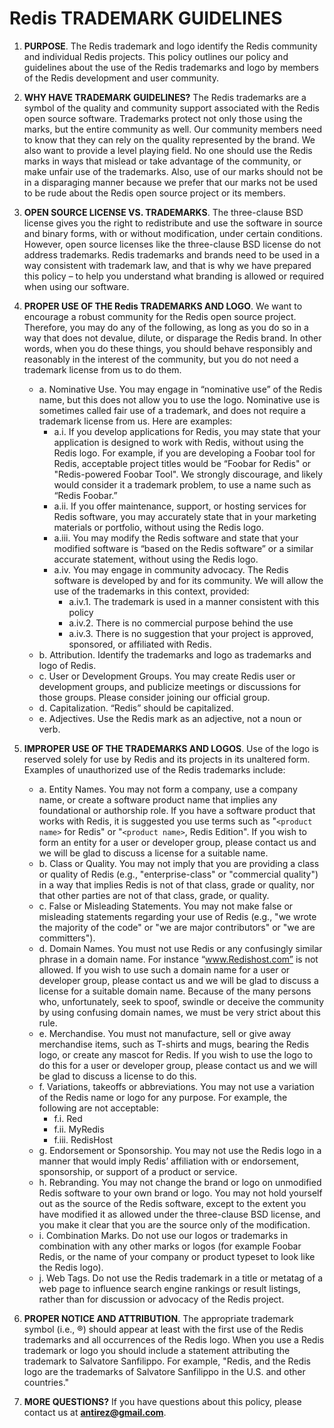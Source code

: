 ﻿# Redis TRADEMARK GUIDELINES

1. **PURPOSE**. The Redis trademark and logo identify the Redis community and individual Redis projects. This policy outlines our policy and guidelines about the use of the Redis trademarks and logo by members of the Redis development and user community.

2. **WHY HAVE TRADEMARK GUIDELINES?** The Redis trademarks are a symbol of the quality and community support associated with the Redis open source software. Trademarks protect not only those using the marks, but the entire community as well. Our community members need to know that they can rely on the quality represented by the brand.  We also want to provide a level playing field.  No one should use the Redis marks in ways that mislead or take advantage of the community, or make unfair use of the trademarks. Also, use of our marks should not be in a disparaging manner because we prefer that our marks not be used to be rude about the Redis open source project or its members.	

3. **OPEN SOURCE LICENSE VS. TRADEMARKS**. The three-clause BSD license gives you the right to redistribute and use the software in source and binary forms, with or without modification, under certain conditions. However, open source licenses like the three-clause BSD license do not address trademarks.  Redis trademarks and brands need to be used in a way consistent with trademark law, and that is why we have prepared this policy – to help you understand what branding is allowed or required when using our software.	

4. **PROPER USE OF THE Redis TRADEMARKS AND LOGO**. We want to encourage a robust community for the Redis open source project. Therefore, you may do any of the following, as long as you do so in a way that does not devalue, dilute, or disparage the Redis brand. In other words, when you do these things, you should behave responsibly and reasonably in the interest of the community, but you do not need a trademark license from us to do them.
    * a. Nominative Use. You may engage in “nominative use” of the Redis name, but this does not allow you to use the logo.  Nominative use is sometimes called fair use of a trademark, and does not require a trademark license from us.  Here are examples:
        * a.i. If you develop applications for Redis, you may state that your application is designed to work with Redis, without using the Redis logo. For example, if you are developing a Foobar tool for Redis, acceptable project titles would be “Foobar for Redis" or "Redis-powered Foobar Tool". We strongly discourage, and likely would consider it a trademark problem, to use a name such as “Redis Foobar.”  
        * a.ii. If you offer maintenance, support, or hosting services for Redis software, you may accurately state that in your marketing materials or portfolio, without using the Redis logo.  
        * a.iii. You may modify the Redis software and state that your modified software is “based on the Redis software” or a similar accurate statement, without using the Redis logo.
        * a.iv. You may engage in community advocacy. The Redis software is developed by and for its community. We will allow the use of the trademarks in this context, provided:
            * a.iv.1. The trademark is used in a manner consistent with this policy
            * a.iv.2. There is no commercial purpose behind the use
            * a.iv.3. There is no suggestion that your project is approved, sponsored, or affiliated with Redis.
    * b. Attribution. Identify the trademarks and logo as trademarks and logo of Redis.
    * c. User or Development Groups. You may create Redis user or development groups, and publicize meetings or discussions for those groups.  Please consider joining our official group.
    * d. Capitalization. “Redis” should be capitalized.
    * e. Adjectives. Use the Redis mark as an adjective, not a noun or verb. 
5. **IMPROPER USE OF THE TRADEMARKS AND LOGOS**. Use of the logo is reserved solely for use by Redis and its projects in its unaltered form. Examples of unauthorized use of the Redis trademarks include:
    * a. Entity Names. You may not form a company, use a company name, or create a software product name that implies any foundational or authorship role. If you have a software product that works with Redis, it is suggested you use terms such as "`<product name>` for Redis" or "`<product name>`, Redis Edition". If you wish to form an entity for a user or developer group, please contact us and we will be glad to discuss a license for a suitable name. 
    * b. Class or Quality. You may not imply that you are providing a class or quality of Redis (e.g., "enterprise-class" or "commercial quality") in a way that implies Redis is not of that class, grade or quality, nor that other parties are not of that class, grade, or quality. 
    * c. False or Misleading Statements. You may not make false or misleading statements regarding your use of Redis (e.g., "we wrote the majority of the code" or "we are major contributors" or "we are committers").
    * d. Domain Names. You must not use Redis or any confusingly similar phrase in a domain name. For instance “www.Redishost.com” is not allowed. If you wish to use such a domain name for a user or developer group, please contact us and we will be glad to discuss a license for a suitable domain name.  Because of the many persons who, unfortunately, seek to spoof, swindle or deceive the community by using confusing domain names, we must be very strict about this rule.
    * e. Merchandise. You must not manufacture, sell or give away merchandise items, such as T-shirts and mugs, bearing the Redis logo, or create any mascot for Redis.  If you wish to use the logo to do this for a user or developer group, please contact us and we will be glad to discuss a license to do this.
    * f. Variations, takeoffs or abbreviations. You may not use a variation of the Redis name or logo for any purpose. For example, the following are not acceptable: 
        * f.i. Red
        * f.ii. MyRedis
        * f.iii. RedisHost
    * g. Endorsement or Sponsorship. You may not use the Redis logo in a manner that would imply Redis’ affiliation with or endorsement, sponsorship, or support of a product or service.
    * h. Rebranding. You may not change the brand or logo on unmodified Redis software to your own brand or logo.  You may not hold yourself out as the source of the Redis software, except to the extent you have modified it as allowed under the three-clause BSD license, and you make it clear that you are the source only of the modification.
    * i. Combination Marks. Do not use our logos or trademarks in combination with any other marks or logos (for example Foobar Redis, or the name of your company or product typeset to look like the Redis logo).
    * j. Web Tags. Do not use the Redis trademark in a title or metatag of a web page to influence search engine rankings or result listings, rather than for discussion or advocacy of the Redis project.

6. **PROPER NOTICE AND ATTRIBUTION**. The appropriate trademark symbol (i.e.,  ®) should appear at least with the first use of the Redis trademarks and all occurrences of the Redis logo. When you use a Redis trademark or logo you should include a statement attributing the trademark to Salvatore Sanfilippo. For example, "Redis, and the Redis logo are the trademarks of Salvatore Sanfilippo in the U.S. and other countries."

7. **MORE QUESTIONS?** If you have questions about this policy, please contact us at **antirez@gmail.com**.
